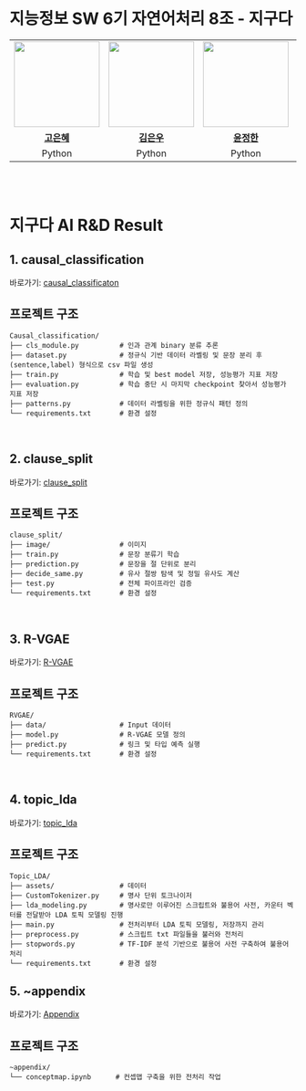 # 지능정보 SW 6기 자연어처리 8조 - 지구다

<table>
 <tr>
    <td align="center"><a href="https://github.com/eunhyea"><img src="https://avatars.githubusercontent.com/eunhyea" width="150px;" alt=""></td>
    <td align="center"><a href="https://github.com/eunwookim"><img src="https://avatars.githubusercontent.com/eunwookim" width="150px;" alt=""></td>
    <td align="center"><a href="https://github.com/Auspiland"><img src="https://avatars.githubusercontent.com/Auspiland" width="150px;" alt=""></td>
    <td align="center"><a href="https://github.com/DoxB"><img src="https://avatars.githubusercontent.com/DoxB" width="150px;" alt=""></td>
  </tr>
  <tr>
    <td align="center"><a href="https://github.com/eunhyea"><b>고은혜</b></td>
    <td align="center"><a href="https://github.com/eunwookim"><b>김은우</b></td>
    <td align="center"><a href="https://github.com/Auspiland"><b>윤정한</b></td>
    <td align="center"><a href="https://github.com/DoxB"><b>임정규</b></td>
  </tr>
  <tr>
    <td align="center">Python</td>
    <td align="center">Python</td>
    <td align="center">Python</td>
    <td align="center">Python</td>
  </tr>
</table>

<br />
<br />

# 지구다 AI R&D Result

## 1. causal_classification
바로가기: [causal_classificaton](causal_classification/README.md)
## 프로젝트 구조
```
Causal_classification/
├── cls_module.py          # 인과 관계 binary 분류 추론
├── dataset.py             # 정규식 기반 데이터 라벨링 및 문장 분리 후 (sentence,label) 형식으로 csv 파일 생성
├── train.py               # 학습 및 best model 저장, 성능평가 지표 저장
├── evaluation.py          # 학습 중단 시 마지막 checkpoint 찾아서 성능평가 지표 저장
├── patterns.py            # 데이터 라벨링을 위한 정규식 패턴 정의
└── requirements.txt       # 환경 설정
```
<br />

## 2. clause_split
바로가기: [clause_split](clause_split/README.md)
## 프로젝트 구조
```
clause_split/
├── image/                 # 이미지
├── train.py               # 문장 분류기 학습
├── prediction.py          # 문장을 절 단위로 분리
├── decide_same.py         # 유사 절쌍 탐색 및 정밀 유사도 계산
├── test.py                # 전체 파이프라인 검증
└── requirements.txt       # 환경 설정
```

<br />

## 3. R-VGAE
바로가기: [R-VGAE](rvge/README.md)
## 프로젝트 구조
```
RVGAE/
├── data/                  # Input 데이터
├── model.py               # R-VGAE 모델 정의
├── predict.py             # 링크 및 타입 예측 실행
└── requirements.txt       # 환경 설정
```
<br />

## 4. topic_lda
바로가기: [topic_lda](topic_lda/README.md)
## 프로젝트 구조
```
Topic_LDA/
├── assets/                # 데이터
├── CustomTokenizer.py     # 명사 단위 토크나이저
├── lda_modeling.py        # 명사로만 이루어진 스크립트와 불용어 사전, 카운터 벡터를 전달받아 LDA 토픽 모델링 진행
├── main.py                # 전처리부터 LDA 토픽 모델링, 저장까지 관리
├── preprocess.py          # 스크립트 txt 파일들을 불러와 전처리
├── stopwords.py           # TF-IDF 분석 기반으로 불용어 사전 구축하여 불용어 처리
└── requirements.txt       # 환경 설정
```

## 5. ~appendix
바로가기: [Appendix](~appendix/README.md)
## 프로젝트 구조
```
~appendix/
└── conceptmap.ipynb      # 컨셉맵 구축을 위한 전처리 작업
```
